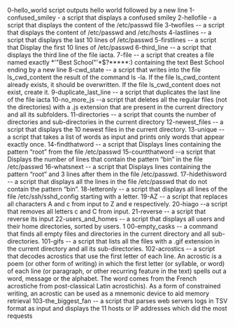0-hello_world script outputs hello world followed by a new line
1-confused_smiley - a script that displays a confused smiley 
2-hellofile - a script that displays the content of the /etc/passwd file 
3-twofiles -- a script that displays the content of /etc/passwd and /etc/hosts 
4-lastlines -- a script that displays the last 10 lines of /etc/passwd 
5-firstlines -- a script that Display the first 10 lines of /etc/passwd 
6-third_line -- a script that displays the third line of the file iacta. 
7-file -- a script that creates a file named exactly *\'"Best School"'\*$?*****:) containing the text Best School ending by a new line 
8-cwd_state -- a script that writes into the file ls_cwd_content the result of the command ls -la. If the file ls_cwd_content already exists, it should be overwritten. If the file ls_cwd_content does not exist, create it. 
9-duplicate_last_line -- a script that duplicates the last line of the file iacta 
10-no_more_js --a script that deletes all the regular files (not the directories) with a .js extension that are present in the current directory and all its subfolders. 
11-directories -- a script that counts the number of directories and sub-directories in the current directory 
12-newest_files -- a script that displays the 10 newest files in the current directory. 
13-unique -- a script that takes a list of words as input and prints only words that appear exactly once. 
14-findthatword -- a script that Displays lines containing the pattern “root” from the file /etc/passwd 
15-countthatword --a script that Displays the number of lines that contain the pattern “bin” in the file /etc/passwd 
16-whatsnext -- a script that Displays lines containing the pattern “root” and 3 lines after them in the file /etc/passwd. 
17-hidethisword -- a script that displays all the lines in the file /etc/passwd that do not contain the pattern “bin”. 
18-letteronly -- a script that displays all lines of the file /etc/ssh/sshd_config starting with a letter. 
19-AZ -- a script that replaces all characters A and c from input to Z and e respectively. 
20-hiago --a script that removes all letters c and C from input. 
21-reverse -- a script that reverse its input 
22-users_and_homes -- a script that displays all users and their home directories, sorted by users. 1
00-empty_casks -- a command that finds all empty files and directories in the current directory and all sub-directories. 
101-gifs -- a script that lists all the files with a .gif extension in the current directory and all its sub-directories. 
102-acrostics -- a script that decodes acrostics that use the first letter of each line. An acrostic is a poem (or other form of writing) in which the first letter (or syllable, or word) of each line (or paragraph, or other recurring feature in the text) spells out a word, message or the alphabet. The word comes from the French acrostiche from post-classical Latin acrostichis). As a form of constrained writing, an acrostic can be used as a mnemonic device to aid memory retrieval 
103-the_biggest_fan -- a script that parses web servers logs in TSV format as input and displays the 11 hosts or IP addresses which did the most requests
